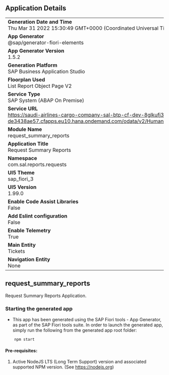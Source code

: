 ## Application Details
|               |
| ------------- |
|**Generation Date and Time**<br>Thu Mar 31 2022 15:30:49 GMT+0000 (Coordinated Universal Time)|
|**App Generator**<br>@sap/generator-fiori-elements|
|**App Generator Version**<br>1.5.2|
|**Generation Platform**<br>SAP Business Application Studio|
|**Floorplan Used**<br>List Report Object Page V2|
|**Service Type**<br>SAP System (ABAP On Premise)|
|**Service URL**<br>https://saudi-airlines-cargo-company-sal-btp-cf-dev-8glkufj3-de3438ae57.cfapps.eu10.hana.ondemand.com/odata/v2/HumanResourceService/
|**Module Name**<br>request_summary_reports|
|**Application Title**<br>Request Summary Reports|
|**Namespace**<br>com.sal.reports.requests|
|**UI5 Theme**<br>sap_fiori_3|
|**UI5 Version**<br>1.99.0|
|**Enable Code Assist Libraries**<br>False|
|**Add Eslint configuration**<br>False|
|**Enable Telemetry**<br>True|
|**Main Entity**<br>Tickets|
|**Navigation Entity**<br>None|

## request_summary_reports

Request Summary Reports Application.

### Starting the generated app

-   This app has been generated using the SAP Fiori tools - App Generator, as part of the SAP Fiori tools suite.  In order to launch the generated app, simply run the following from the generated app root folder:

```
    npm start
```

#### Pre-requisites:

1. Active NodeJS LTS (Long Term Support) version and associated supported NPM version.  (See https://nodejs.org)


